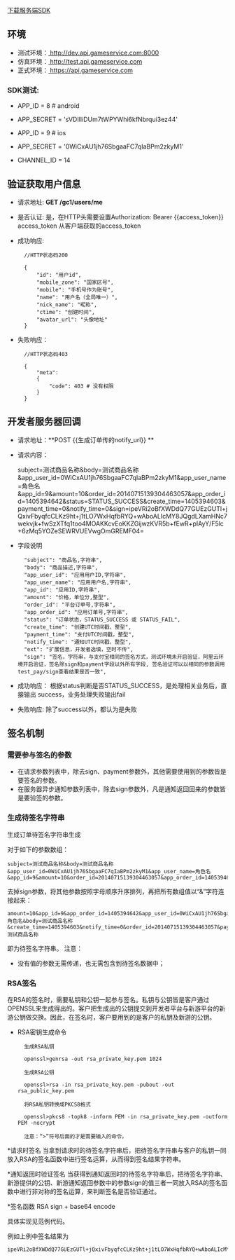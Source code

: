 
<a href="../../static/download/sdk_server_demo_v1.0.zip" target="_blank" class="sdk-download">下载服务端SDK</a>

## 环境
- 测试环境：[ http://dev.api.gameservice.com:8000 ](/ "测试环境")
- 仿真环境：[ http://test.api.gameservice.com ](/ "仿真环境")
- 正式环境：[ https://api.gameservice.com ](/ "正式环境")

### SDK测试:

- APP_ID = 8  # android
- APP_SECRET = 'sVDIlIiDUm7tWPYWhi6kfNbrqui3ez44'

- APP_ID = 9  # ios
- APP_SECRET = '0WiCxAU1jh76SbgaaFC7qIaBPm2zkyM1'

- CHANNEL_ID = 14

## 验证获取用户信息

- 请求地址: **GET /gc1/users/me**
- 是否认证: 是，在HTTP头需要设置Authorization: Bearer {{access_token}}
  access_token 从客户端获取的access_token
- 成功响应:

        //HTTP状态码200
        
        {
            "id": "用户id",
            "mobile_zone": "国家区号",
            "mobile": "手机号作为账号",
            "name": "用户名（全局唯一）",
            "nick_name": "昵称",
            "ctime": "创建时间",
            "avatar_url": "头像地址"
        }

- 失败响应：

        //HTTP状态码403
        
        {
            "meta":
            {
                "code": 403 # 没有权限
            }
        }

## 开发者服务器回调
- 请求地址：**POST {{生成订单传的notify_url}} **
- 请求内容：


    subject=测试商品名称&body=测试商品名称&app_user_id=0WiCxAU1jh76SbgaaFC7qIaBPm2zkyM1&app_user_name=角色名&app_id=9&amount=10&order_id=20140715139304463057&app_order_id=1405394642&status=STATUS_SUCCESS&create_time=1405394603&payment_time=0&notify_time=0&sign=ipeVRi2oBfXWDdQ77GUEzGUTl+jQxivFbyqfcCLKz9ht+j1tLO7WxHqfbRYQ+wAboALIcMY8JQgdLXamHNc7wekvjk+fwSzXTfq1too4MOAKKcvEoKKZGijwzKVR5b+fEwR+pIAyY/F5lc+6zMq5YOZeSEWRVUEVwgOmGREMF04=
    
- 字段说明

        "subject": "商品名,字符串",
        "body": "商品描述,字符串",
        "app_user_id": "应用用户ID,字符串",
        "app_user_name": "应用用户名,字符串",
        "app_id": "应用ID,字符串",
        "amount": "价格，单位分,整型",
        "order_id": "平台订单号,字符串",
        "app_order_id": "应用订单号,字符串",
        "status": "订单状态，STATUS_SUCCESS 或 STATUS_FAIL",
        "create_time": "创建UTC时间戳，整型",
        "payment_time": "支付UTC时间戳，整型",
        "notify_time": "通知UTC时间戳，整型",
        "ext": "扩展信息，开发者选填，空时不传",
        "sign": "签名，字符串，与支付宝相同的签名方式，测试环境未开启验证，阿里云环境开启验证，签名除sign和payment字段以外所有字段, 签名验证可以以相同的参数调用test_pay/sign查看结果是否一致",

- 成功响应：
    根据status判断是否STATUS_SUCCESS，是处理相关业务后，直接输出 success，业务处理失败输出fail
- 失败响应:
    除了success以外，都认为是失败

## 签名机制
###  需要参与签名的参数
- 在请求参数列表中，除去sign、payment参数外，其他需要使用到的参数皆是要签名的参数。
- 在服务器异步通知参数列表中，除去sign参数外，凡是通知返回回来的参数皆是要验签的参数。
### 生成待签名字符串
生成订单待签名字符串生成

对于如下的参数数组：

    subject=测试商品名称&body=测试商品名称&app_user_id=0WiCxAU1jh76SbgaaFC7qIaBPm2zkyM1&app_user_name=角色名&app_id=9&amount=10&order_id=20140715139304463057&app_order_id=1405394642&status=STATUS_SUCCESS&create_time=1405394603&payment_time=0&notify_time=0&sign=ipeVRi2oBfXWDdQ77GUEzGUTl+jQxivFbyqfcCLKz9ht+j1tLO7WxHqfbRYQ+wAboALIcMY8JQgdLXamHNc7wekvjk+fwSzXTfq1too4MOAKKcvEoKKZGijwzKVR5b+fEwR+pIAyY/F5lc+6zMq5YOZeSEWRVUEVwgOmGREMF04=

去掉sign参数，将其他参数按照字母顺序升序排列，再把所有数组值以“&”字符连接起来：
    
    amount=10&app_id=9&app_order_id=1405394642&app_user_id=0WiCxAU1jh76SbgaaFC7qIaBPm2zkyM1&app_user_name=角色名&body=测试商品名称&create_time=1405394603&notify_time=0&order_id=20140715139304463057&payment_time=0&status=STATUS_SUCCESS&subject=测试商品名称

即为待签名字符串。
注意：

* 没有值的参数无需传递，也无需包含到待签名数据中；

### RSA签名
在RSA的签名时，需要私钥和公钥一起参与签名。私钥与公钥皆是客户通过OPENSSL来生成得出的。客户把生成出的公钥提交到开发者平台与新游平台的新游公钥做交换。因此，在签名时，客户要用到的是客户的私钥及新游的公钥。


* RSA密钥生成命令

        生成RSA私钥
        
        openssl>genrsa -out rsa_private_key.pem 1024
        
        生成RSA公钥
        
        openssl>rsa -in rsa_private_key.pem -pubout -out rsa_public_key.pem
        
        将RSA私钥转换成PKCS8格式
        
        openssl>pkcs8 -topk8 -inform PEM -in rsa_private_key.pem -outform PEM -nocrypt
        
        注意：“>”符号后面的才是需要输入的命令。


*请求时签名
当拿到请求时的待签名字符串后，把待签名字符串与客户的私钥一同放入RSA的签名函数中进行签名运算，从而得到签名结果字符串。

*通知返回时验证签名
当获得到通知返回时的待签名字符串后，把待签名字符串、新游提供的公钥、新游通知返回参数中的参数sign的值三者一同放入RSA的签名函数中进行非对称的签名运算，来判断签名是否验证通过。

*签名函数
 RSA sign + base64 encode
 
 具体实现见范例代码。
 
例如上例中签名结果为

    ipeVRi2oBfXWDdQ77GUEzGUTl+jQxivFbyqfcCLKz9ht+j1tLO7WxHqfbRYQ+wAboALIcMY8JQgdLXamHNc7wekvjk+fwSzXTfq1too4MOAKKcvEoKKZGijwzKVR5b+fEwR+pIAyY/F5lc+6zMq5YOZeSEWRVUEVwgOmGREMF04=
    